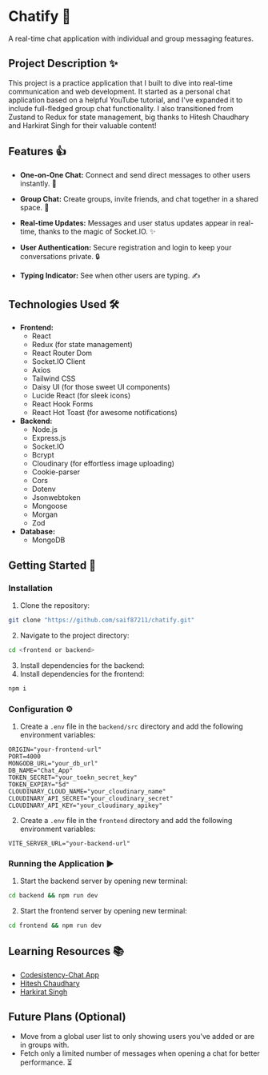 # Chatify 💬

A real-time chat application with individual and group messaging features.

## Project Description ✨

This project is a practice application that I built to dive into real-time communication and web development. It started as a personal chat application based on a helpful YouTube tutorial, and I've expanded it to include full-fledged group chat functionality. I also transitioned from Zustand to Redux for state management, big thanks to Hitesh Chaudhary and Harkirat Singh for their valuable content!

## Features 👍

*   **One-on-One Chat:** Connect and send direct messages to other users instantly. 🤝
*   **Group Chat:** Create groups, invite friends, and chat together in a shared space. 👥
*   **Real-time Updates:** Messages and user status updates appear in real-time, thanks to the magic of Socket.IO. ✨
*   **User Authentication:** Secure registration and login to keep your conversations private. 🔒

* **Typing Indicator:** See when other users are typing. ✍️

## Technologies Used 🛠️

*   **Frontend:**
    *   React
    *   Redux (for state management)
    *   React Router Dom
    *   Socket.IO Client
    *   Axios
    *   Tailwind CSS
    *   Daisy UI (for those sweet UI components)
    *   Lucide React (for sleek icons)
    *   React Hook Forms
    *   React Hot Toast (for awesome notifications)
*   **Backend:**
    *   Node.js
    *   Express.js
    *   Socket.IO
    *   Bcrypt
    *   Cloudinary (for effortless image uploading)
    *   Cookie-parser
    *   Cors
    *   Dotenv
    *   Jsonwebtoken
    *   Mongoose
    *   Morgan
    *   Zod
*   **Database:**
    *   MongoDB

## Getting Started 🚀

### Installation

1.  Clone the repository:
```bash
git clone "https://github.com/saif87211/chatify.git"
```
2.  Navigate to the project directory:
```bash
cd <frontend or backend>
```
3.  Install dependencies for the backend:
4.  Install dependencies for the frontend:
```bash
npm i
```
### Configuration ⚙️

1.  Create a `.env` file in the `backend/src` directory and add the following environment variables:
```
ORIGIN="your-frontend-url"
PORT=4000
MONGODB_URL="your_db_url"
DB_NAME="Chat_App"
TOKEN_SECRET="your_toekn_secret_key"
TOKEN_EXPIRY="5d"
CLOUDINARY_CLOUD_NAME="your_cloudinary_name"
CLOUDINARY_API_SECRET="your_cloudinary_secret"
CLOUDINARY_API_KEY="your_cloudinary_apikey"
```
2.  Create a `.env` file in the `frontend` directory and add the following environment variables:
```
VITE_SERVER_URL="your-backend-url"
```
### Running the Application ▶️

1.  Start the backend server by opening new terminal:
```bash
cd backend && npm run dev
```
2.  Start the frontend server by opening new terminal:
```bash
cd frontend && npm run dev
```
## Learning Resources 📚

* [Codesistency-Chat App](https://youtu.be/ntKkVrQqBYY?feature=shared)
* [Hitesh Chaudhary](https://www.youtube.com/@chaiaurcode)
* [Harkirat Singh](https://www.youtube.com/@harkirat1)

## Future Plans (Optional)

*   Move from a global user list to only showing users you've added or are in groups with.
*   Fetch only a limited number of messages when opening a chat for better performance. ⏳
